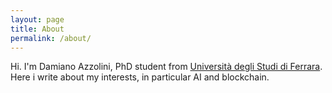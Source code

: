```yaml
---
layout: page
title: About
permalink: /about/
---
```


Hi. I'm Damiano Azzolini, PhD student from [Università degli Studi di Ferrara](http://unife.it/). Here i write about my interests, in particular AI and blockchain.